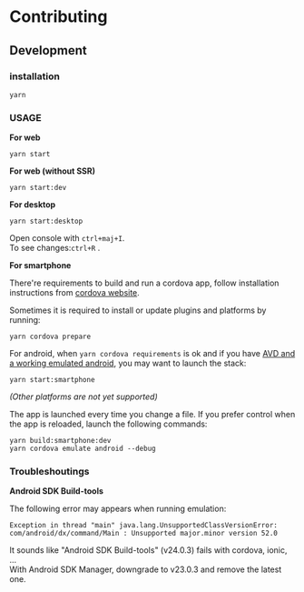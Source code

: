 # Contributing

## Development

### installation

```
yarn
```

### USAGE

**For web**

```
yarn start
```

**For web (without SSR)**

```
yarn start:dev
```


**For desktop**

```
yarn start:desktop
```

Open console with `ctrl+maj+I`.  
To see changes:`ctrl+R` .

**For smartphone**

There're requirements to build and run a cordova app, follow installation instructions from [cordova website](https://cordova.apache.org/docs/en/latest/guide/cli/index.html#install-pre-requisites-for-building).

Sometimes it is required to install or update plugins and platforms by running:

```
yarn cordova prepare
```

For android, when `yarn cordova requirements` is ok and if you have [AVD and a working emulated
android](https://developer.android.com/studio/run/managing-avds.html), you may want to launch the stack:

```
yarn start:smartphone
```

_(Other platforms are not yet supported)_

The app is launched every time you change a file. If you prefer control when the app is reloaded,
launch the following commands:

```
yarn build:smartphone:dev
yarn cordova emulate android --debug
```

### Troubleshoutings

**Android SDK Build-tools**

The following error may appears when running emulation:

```
Exception in thread "main" java.lang.UnsupportedClassVersionError: com/android/dx/command/Main : Unsupported major.minor version 52.0
```

It sounds like "Android SDK Build-tools" (v24.0.3) fails with cordova, ionic, ...  
With Android SDK Manager, downgrade to v23.0.3 and remove the latest one.
